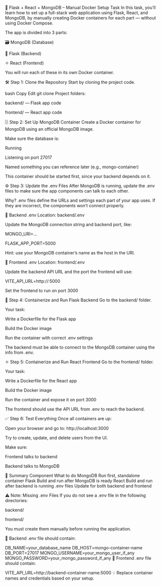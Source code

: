 🚀 Flask + React + MongoDB – Manual Docker Setup Task In this task, you’ll learn how to set up a full-stack web application using Flask, React, and MongoDB, by manually creating Docker containers for each part — without using Docker Compose.

The app is divided into 3 parts:

🗃️ MongoDB (Database)

🐍 Flask (Backend)

⚛️ React (Frontend)

You will run each of these in its own Docker container.

🛠️ Step 1: Clone the Repository Start by cloning the project code.

bash Copy Edit git clone Project folders:

backend/ — Flask app code

frontend/ — React app code

🗄️ Step 2: Set Up MongoDB Container Create a Docker container for MongoDB using an official MongoDB image.

Make sure the database is:

Running

Listening on port 27017

Named something you can reference later (e.g., mongo-container)

This container should be started first, since your backend depends on it.

⚙️ Step 3: Update the .env Files After MongoDB is running, update the .env files to make sure the app components can talk to each other.

Why? .env files define the URLs and settings each part of your app uses. If they are incorrect, the components won’t connect properly.

🔧 Backend .env Location: backend/.env

Update the MongoDB connection string and backend port, like:

MONGO_URI=...

FLASK_APP_PORT=5000

Hint: use your MongoDB container’s name as the host in the URI.

🔧 Frontend .env Location: frontend/.env

Update the backend API URL and the port the frontend will use:

VITE_API_URL=http://:5000

Set the frontend to run on port 3000

🐍 Step 4: Containerize and Run Flask Backend Go to the backend/ folder.

Your task:

Write a Dockerfile for the Flask app

Build the Docker image

Run the container with correct .env settings

The backend must be able to connect to the MongoDB container using the info from .env.

⚛️ Step 5: Containerize and Run React Frontend Go to the frontend/ folder.

Your task:

Write a Dockerfile for the React app

Build the Docker image

Run the container and expose it on port 3000

The frontend should use the API URL from .env to reach the backend.

✅ Step 6: Test Everything Once all containers are up:

Open your browser and go to: http://localhost:3000

Try to create, update, and delete users from the UI.

Make sure:

Frontend talks to backend

Backend talks to MongoDB

🔄 Summary Component What to do MongoDB Run first, standalone container Flask Build and run after MongoDB is ready React Build and run after backend is running .env files Update for both backend and frontend






⚠️ Note: Missing .env Files
If you do not see a .env file in the following directories:

backend/

frontend/

You must create them manually before running the application.

🔧 Backend .env file should contain:

DB_NAME=your_database_name
DB_HOST=mongo-container-name
DB_PORT=27017
MONGO_USERNAME=your_mongo_user_if_any
MONGO_PASSWORD=your_mongo_password_if_any
🔧 Frontend .env file should contain:

VITE_API_URL=http://backend-container-name:5000
💡 Replace container names and credentials based on your setup.
